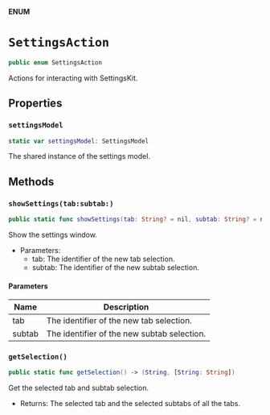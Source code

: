 **ENUM**

# `SettingsAction`

```swift
public enum SettingsAction
```

Actions for interacting with SettingsKit.

## Properties
### `settingsModel`

```swift
static var settingsModel: SettingsModel
```

The shared instance of the settings model.

## Methods
### `showSettings(tab:subtab:)`

```swift
public static func showSettings(tab: String? = nil, subtab: String? = nil)
```

Show the settings window.
- Parameters:
  - tab: The identifier of the new tab selection.
  - subtab: The identifier of the new subtab selection.

#### Parameters

| Name | Description |
| ---- | ----------- |
| tab | The identifier of the new tab selection. |
| subtab | The identifier of the new subtab selection. |

### `getSelection()`

```swift
public static func getSelection() -> (String, [String: String])
```

Get the selected tab and subtab selection.
- Returns: The selected tab and the selected subtabs of all the tabs.
